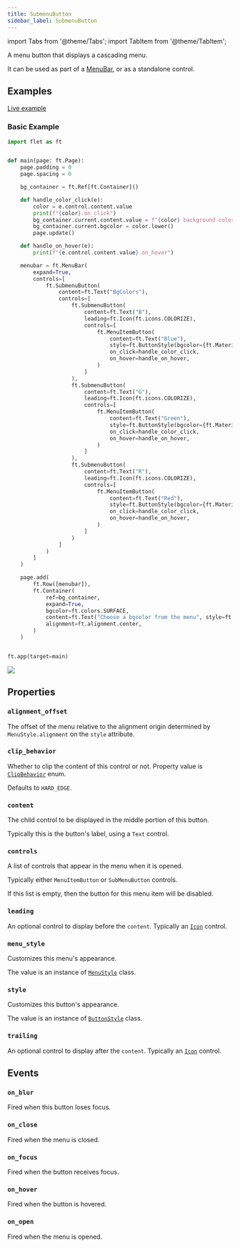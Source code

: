 ```yaml
---
title: SubmenuButton
sidebar_label: SubmenuButton
---
```


import Tabs from '@theme/Tabs';
import TabItem from '@theme/TabItem';

A menu button that displays a cascading menu.

It can be used as part of a [MenuBar](/docs/controls/menubar), or as a standalone control.

## Examples

[Live example](https://flet-controls-gallery.fly.dev/buttons/submenubutton)

### Basic Example

<Tabs groupId="language">
  <TabItem value="python" label="Python" default>

```python
import flet as ft


def main(page: ft.Page):
    page.padding = 0
    page.spacing = 0

    bg_container = ft.Ref[ft.Container]()

    def handle_color_click(e):
        color = e.control.content.value
        print(f"{color}.on_click")
        bg_container.current.content.value = f"{color} background color"
        bg_container.current.bgcolor = color.lower()
        page.update()

    def handle_on_hover(e):
        print(f"{e.control.content.value}.on_hover")

    menubar = ft.MenuBar(
        expand=True,
        controls=[
            ft.SubmenuButton(
                content=ft.Text("BgColors"),
                controls=[
                    ft.SubmenuButton(
                        content=ft.Text("B"),
                        leading=ft.Icon(ft.icons.COLORIZE),
                        controls=[
                            ft.MenuItemButton(
                                content=ft.Text("Blue"),
                                style=ft.ButtonStyle(bgcolor={ft.MaterialState.HOVERED: ft.colors.BLUE}),
                                on_click=handle_color_click,
                                on_hover=handle_on_hover,
                            )
                        ]
                    ),
                    ft.SubmenuButton(
                        content=ft.Text("G"),
                        leading=ft.Icon(ft.icons.COLORIZE),
                        controls=[
                            ft.MenuItemButton(
                                content=ft.Text("Green"),
                                style=ft.ButtonStyle(bgcolor={ft.MaterialState.HOVERED: ft.colors.GREEN}),
                                on_click=handle_color_click,
                                on_hover=handle_on_hover,
                            )
                        ]
                    ),
                    ft.SubmenuButton(
                        content=ft.Text("R"),
                        leading=ft.Icon(ft.icons.COLORIZE),
                        controls=[
                            ft.MenuItemButton(
                                content=ft.Text("Red"),
                                style=ft.ButtonStyle(bgcolor={ft.MaterialState.HOVERED: ft.colors.RED}),
                                on_click=handle_color_click,
                                on_hover=handle_on_hover,
                            )
                        ]
                    )
                ]
            )
        ]
    )

    page.add(
        ft.Row([menubar]),
        ft.Container(
            ref=bg_container,
            expand=True,
            bgcolor=ft.colors.SURFACE,
            content=ft.Text("Choose a bgcolor from the menu", style=ft.TextThemeStyle.HEADLINE_LARGE),
            alignment=ft.alignment.center,
        )
    )


ft.app(target=main)
```

  </TabItem>

</Tabs>

<img src="/img/docs/controls/submenu-button/submenu-button.gif" className="screenshot-20" />

## Properties

### `alignment_offset`

The offset of the menu relative to the alignment origin determined by `MenuStyle.alignment` on the `style` attribute.

### `clip_behavior`

Whether to clip the content of this control or not. Property value is [`ClipBehavior`](/docs/reference/types/clipbehavior) enum.

Defaults to `HARD_EDGE`.

### `content`

The child control to be displayed in the middle portion of this button.

Typically this is the button's label, using a `Text` control.

### `controls`

A list of controls that appear in the menu when it is opened.

Typically either `MenuItemButton` or `SubMenuButton` controls.

If this list is empty, then the button for this menu item will be disabled.

### `leading`

An optional control to display before the `content`. Typically an [`Icon`](/docs/controls/icon) control.

### `menu_style`

Customizes this menu's appearance.

The value is an instance of [`MenuStyle`](/docs/reference/types/menustyle) class.

### `style`

Customizes this button's appearance.

The value is an instance of [`ButtonStyle`](/docs/reference/types/buttonstyle) class. 

### `trailing`

An optional control to display after the `content`. Typically an [`Icon`](/docs/controls/icon) control.

## Events

### `on_blur`

Fired when this button loses focus.

### `on_close`

Fired when the menu is closed.

### `on_focus`

Fired when the button receives focus.

### `on_hover`

Fired when the button is hovered.

### `on_open`

Fired when the menu is opened.
